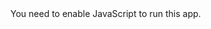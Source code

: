 <!DOCTYPE html><html lang="en"><head><meta charset="utf-8"><link rel="icon" href="favicon.ico"><meta name="viewport" content="width=device-width,initial-scale=1"><meta name="theme-color" content="#000000"><link rel="manifest" href="/manifest.json"><!-- <link rel="preconnect" href="https://fonts.googleapis.com"> --><!-- <link rel="preconnect" href="https://fonts.gstatic.com" crossorigin=""> --><link href="https://fonts.googleapis.com/css2?family=Inter:wght@100;200;300;400;500;600;700;800;900&amp;display=swap" rel="stylesheet"><title>Roasted Beef</title><link href="static/css/2.afe21d10.chunk.css" rel="stylesheet"><link href="static/css/main.6d6e9887.chunk.css" rel="stylesheet"></head><body><noscript>You need to enable JavaScript to run this app.</noscript><div id="root"></div><script>!function(e){function r(r){for(var n,f,i=r[0],l=r[1],p=r[2],c=0,s=[];c<i.length;c++)f=i[c],Object.prototype.hasOwnProperty.call(o,f)&&o[f]&&s.push(o[f][0]),o[f]=0;for(n in l)Object.prototype.hasOwnProperty.call(l,n)&&(e[n]=l[n]);for(a&&a(r);s.length;)s.shift()();return u.push.apply(u,p||[]),t()}function t(){for(var e,r=0;r<u.length;r++){for(var t=u[r],n=!0,i=1;i<t.length;i++){var l=t[i];0!==o[l]&&(n=!1)}n&&(u.splice(r--,1),e=f(f.s=t[0]))}return e}var n={},o={1:0},u=[];function f(r){if(n[r])return n[r].exports;var t=n[r]={i:r,l:!1,exports:{}};return e[r].call(t.exports,t,t.exports,f),t.l=!0,t.exports}f.m=e,f.c=n,f.d=function(e,r,t){f.o(e,r)||Object.defineProperty(e,r,{enumerable:!0,get:t})},f.r=function(e){"undefined"!=typeof Symbol&&Symbol.toStringTag&&Object.defineProperty(e,Symbol.toStringTag,{value:"Module"}),Object.defineProperty(e,"__esModule",{value:!0})},f.t=function(e,r){if(1&r&&(e=f(e)),8&r)return e;if(4&r&&"object"==typeof e&&e&&e.__esModule)return e;var t=Object.create(null);if(f.r(t),Object.defineProperty(t,"default",{enumerable:!0,value:e}),2&r&&"string"!=typeof e)for(var n in e)f.d(t,n,function(r){return e[r]}.bind(null,n));return t},f.n=function(e){var r=e&&e.__esModule?function(){return e.default}:function(){return e};return f.d(r,"a",r),r},f.o=function(e,r){return Object.prototype.hasOwnProperty.call(e,r)},f.p="/";var i=this["webpackJsonpsuperminer-frontend"]=this["webpackJsonpsuperminer-frontend"]||[],l=i.push.bind(i);i.push=r,i=i.slice();for(var p=0;p<i.length;p++)r(i[p]);var a=l;t()}([])</script><script src="static/js/2.31802358.chunk.js"></script><script src="static/js/main.3de63d7e.chunk.js"></script></body></html>
